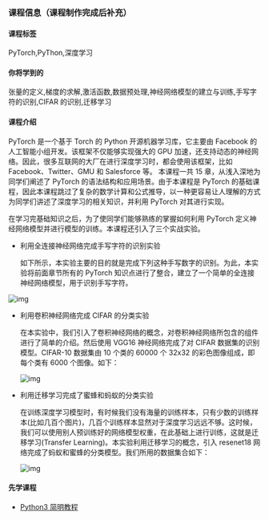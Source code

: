### 课程信息（课程制作完成后补充）

#### 课程标签

PyTorch,PyThon,深度学习

#### 你将学到的

张量的定义,梯度的求解,激活函数,数据预处理,神经网络模型的建立与训练,手写字符的识别,CIFAR 的识别,迁移学习

#### 课程介绍

PyTorch 是一个基于 Torch 的 Python 开源机器学习库，它主要由 Facebook 的人工智能小组开发。该框架不仅能够实现强大的 GPU 加速，还支持动态的神经网络。因此，很多互联网的大厂在进行深度学习时，都会使用该框架，比如 Facebook、Twitter、GMU 和 Salesforce 等。
本课程一共 15 章，从浅入深地为同学们阐述了 PyTorch 的语法结构和应用场景。由于本课程是 PyTorch 的基础课程，因此本课程跳过了复杂的数学计算和公式推导，以一种更容易让人理解的方式为同学们讲述了深度学习的相关知识，并利用 PyTorch 对其进行实现。

在学习完基础知识之后，为了使同学们能够熟练的掌握如何利用  PyTorch 定义神经网络模型并进行模型的训练。本课程还引入了三个实战实验。

- 利用全连接神经网络完成手写字符的识别实验

  如下所示，本实验主要的目的就是完成下列这种手写数字的识别。为此，本实验将前面章节所有的  PyTorch 知识点进行了整合，建立了一个简单的全连接神经网络模型，用于识别手写字符。

![img](https://doc.shiyanlou.com/courses/2534/1166617/6adda26c73e56ea2a0128e5b528f3715-0)
- 利用卷积神经网络完成 CIFAR 的分类实验

  

  在本实验中，我们引入了卷积神经网络的概念，对卷积神经网络所包含的组件进行了简单的介绍。然后使用 VGG16 神经网络完成了对 CIFAR 数据集的识别模型。CIFAR-10 数据集由 10 个类的 60000 个 32x32 的彩色图像组成，即每个类有 6000 个图像。如下：

  ![img](https://doc.shiyanlou.com/courses/2534/1166617/8248989510cf9e954ce799cea89cfcd8-0/wm)

- 利用迁移学习完成了蜜蜂和蚂蚁的分类实验

  

  在训练深度学习模型时，有时候我们没有海量的训练样本，只有少数的训练样本(比如几百个图片)，几百个训练样本显然对于深度学习远远不够。这时候，我们可以使用别人预训练好的网络模型权重，在此基础上进行训练，这就是迁移学习(Transfer Learning)。本实验利用迁移学习的概念，引入 resenet18 网络完成了蚂蚁和蜜蜂的分类模型。我们所用的数据集合如下：
  
  ![img](https://doc.shiyanlou.com/courses/2534/1166617/18f1acac22d63bbb8d1c141de3c965fe-0/wm)

#### 先学课程
- [ Python3 简明教程 ](https://www.shiyanlou.com/courses/596)

